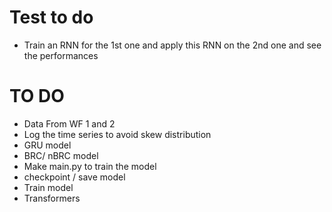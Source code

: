 # Test to do

- Train an RNN for the 1st one and apply this RNN on the 2nd one and see the performances



# TO DO

- Data From WF 1 and 2
- Log the time series to avoid skew distribution
- GRU model
- BRC/ nBRC model
- Make main.py to train the model
- checkpoint / save model
- Train model
- Transformers
